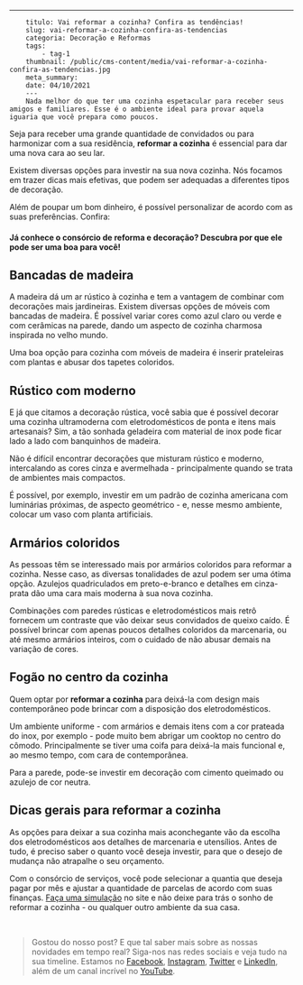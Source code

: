---
        titulo: Vai reformar a cozinha? Confira as tendências!
        slug: vai-reformar-a-cozinha-confira-as-tendencias
        categoria: Decoração e Reformas
        tags:
            - tag-1
        thumbnail: /public/cms-content/media/vai-reformar-a-cozinha-confira-as-tendencias.jpg
        meta_summary: 
        date: 04/10/2021
        ---
        Nada melhor do que ter uma cozinha espetacular para receber seus amigos e familiares. Esse é o ambiente ideal para provar aquela iguaria que você prepara como poucos.

Seja para receber uma grande quantidade de convidados ou para harmonizar com a sua residência, **reformar a cozinha** é essencial para dar uma nova cara ao seu lar.

Existem diversas opções para investir na sua nova cozinha. Nós focamos em trazer dicas mais efetivas, que podem ser adequadas a diferentes tipos de decoração.

Além de poupar um bom dinheiro, é possível personalizar de acordo com as suas preferências. Confira:

#### **Já conhece o consórcio de reforma e decoração? Descubra por que ele pode ser uma boa para você!**

Bancadas de madeira
-------------------

A madeira dá um ar rústico à cozinha e tem a vantagem de combinar com decorações mais jardineiras. Existem diversas opções de móveis com bancadas de madeira. É possível variar cores como azul claro ou verde e com cerâmicas na parede, dando um aspecto de cozinha charmosa inspirada no velho mundo.

Uma boa opção para cozinha com móveis de madeira é inserir prateleiras com plantas e abusar dos tapetes coloridos.

Rústico com moderno
-------------------

E já que citamos a decoração rústica, você sabia que é possível decorar uma cozinha ultramoderna com eletrodomésticos de ponta e itens mais artesanais? Sim, a tão sonhada geladeira com material de inox pode ficar lado a lado com banquinhos de madeira.

Não é difícil encontrar decorações que misturam rústico e moderno, intercalando as cores cinza e avermelhada - principalmente quando se trata de ambientes mais compactos.

É possível, por exemplo, investir em um padrão de cozinha americana com luminárias próximas, de aspecto geométrico - e, nesse mesmo ambiente, colocar um vaso com planta artificiais.

Armários coloridos
------------------

As pessoas têm se interessado mais por armários coloridos para reformar a cozinha. Nesse caso, as diversas tonalidades de azul podem ser uma ótima opção. Azulejos quadriculados em preto-e-branco e detalhes em cinza-prata dão uma cara mais moderna à sua nova cozinha.

Combinações com paredes rústicas e eletrodomésticos mais retrô fornecem um contraste que vão deixar seus convidados de queixo caído. É possível brincar com apenas poucos detalhes coloridos da marcenaria, ou até mesmo armários inteiros, com o cuidado de não abusar demais na variação de cores.

Fogão no centro da cozinha
--------------------------

Quem optar por **reformar a cozinha** para deixá-la com design mais contemporâneo pode brincar com a disposição dos eletrodomésticos.

Um ambiente uniforme - com armários e demais itens com a cor prateada do inox, por exemplo - pode muito bem abrigar um cooktop no centro do cômodo. Principalmente se tiver uma coifa para deixá-la mais funcional e, ao mesmo tempo, com cara de contemporânea.

Para a parede, pode-se investir em decoração com cimento queimado ou azulejo de cor neutra.

Dicas gerais para reformar a cozinha
------------------------------------

As opções para deixar a sua cozinha mais aconchegante vão da escolha dos eletrodomésticos aos detalhes de marcenaria e utensílios. Antes de tudo, é preciso saber o quanto você deseja investir, para que o desejo de mudança não atrapalhe o seu orçamento.

Com o consórcio de serviços, você pode selecionar a quantia que deseja pagar por mês e ajustar a quantidade de parcelas de acordo com suas finanças. [Faça uma simulação](https://www.embracon.com.br/consorcio) no site e não deixe para trás o sonho de reformar a cozinha - ou qualquer outro ambiente da sua casa.

‍

> Gostou do nosso post? E que tal saber mais sobre as nossas novidades em tempo real? Siga-nos nas redes sociais e veja tudo na sua timeline. Estamos no [Facebook](https://www.facebook.com/embracon/), [Instagram](https://www.instagram.com/embraconoficial/), [Twitter](https://twitter.com/embracon) e [LinkedIn](https://www.linkedin.com/company/1018875/), além de um canal incrível no [YouTube](https://www.youtube.com/channel/UCL-Y0mv9zc73Iek48NLUBzQ).

‍
        